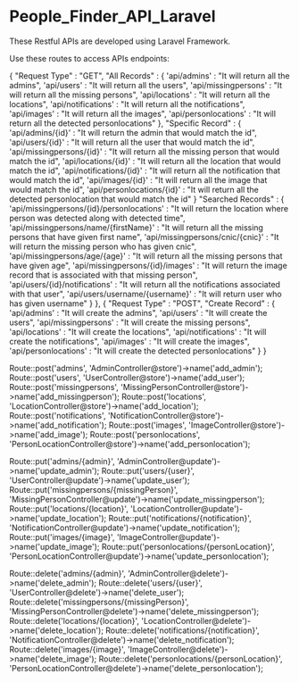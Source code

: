 # People_Finder_API_Laravel

These Restful APIs are developed using Laravel Framework.

Use these routes to access APIs endpoints:

{
  "Request Type" : "GET",
  "All Records" : {
    'api/admins' : "It will return all the admins",
    'api/users'  : "It will return all the users",
    'api/missingpersons' : "It will return all the missing persons",
    'api/locations' : "It will return all the locations",
    'api/notifications' : "It will return all the notifications",
    'api/images' : "It will return all the images",
    'api/personlocations' : "It will return all the detected personlocations"
  },
  "Specific Record" : {
    'api/admins/{id}' : "It will return the admin that would match the id",
    'api/users/{id}'  : "It will return all the user that would match the id",
    'api/missingpersons/{id}' : "It will return all the missing person that would match the id",
    'api/locations/{id}' : "It will return all the location that would match the id",
    'api/notifications/{id}' : "It will return all the notification that would match the id",
    'api/images/{id}' : "It will return all the image that would match the id",
    'api/personlocations/{id}' : "It will return all the detected personlocation that would match the id"
  }
  "Searched Records" : {
    'api/missingpersons/{id}/personlocations' : "It will return the location where person was detected along with detected time",
    'api/missingpersons/name/{firstName}' : "It will return all the missing persons that have given first name",
    'api/missingpersons/cnic/{cnic}' : "It will return the missing person who has given cnic",
    'api/missingpersons/age/{age}' : "It will return all the missing persons that have given age",
    'api/missingpersons/{id}/images' : "It will return the image record that is associated with that missing person",
    'api/users/{id}/notifications' : "It will return all the notifications associated with that user",
    'api/users/username/{username}' : "It will return user who has given username"
  } 
},
{
  "Request Type" : "POST",
  "Create Record" : {
    'api/admins' : "It will create the admins",
    'api/users'  : "It will create the users",
    'api/missingpersons' : "It will create the missing persons",
    'api/locations' : "It will create the locations",
    'api/notifications' : "It will create the notifications",
    'api/images' : "It will create the images",
    'api/personlocations' : "It will create the detected personlocations"
  }
}


Route::post('admins', 'AdminController@store')->name('add_admin');
Route::post('users', 'UserController@store')->name('add_user');
Route::post('missingpersons', 'MissingPersonController@store')->name('add_missingperson');
Route::post('locations', 'LocationController@store')->name('add_location');
Route::post('notifications', 'NotificationController@store')->name('add_notification');
Route::post('images', 'ImageController@store')->name('add_image');
Route::post('personlocations', 'PersonLocationController@store')->name('add_personlocation');



Route::put('admins/{admin}', 'AdminController@update')->name('update_admin');
Route::put('users/{user}', 'UserController@update')->name('update_user');
Route::put('missingpersons/{missingPerson}', 'MissingPersonController@update')->name('update_missingperson');
Route::put('locations/{location}', 'LocationController@update')->name('update_location');
Route::put('notifications/{notification}', 'NotificationController@update')->name('update_notification');
Route::put('images/{image}', 'ImageController@update')->name('update_image');
Route::put('personlocations/{personLocation}', 'PersonLocationController@update')->name('update_personlocation');



Route::delete('admins/{admin}', 'AdminController@delete')->name('delete_admin');
Route::delete('users/{user}', 'UserController@delete')->name('delete_user');
Route::delete('missingpersons/{missingPerson}', 'MissingPersonController@delete')->name('delete_missingperson');
Route::delete('locations/{location}', 'LocationController@delete')->name('delete_location');
Route::delete('notifications/{notification}', 'NotificationController@delete')->name('delete_notification');
Route::delete('images/{image}', 'ImageController@delete')->name('delete_image');
Route::delete('personlocations/{personLocation}', 'PersonLocationController@delete')->name('delete_personlocation');

